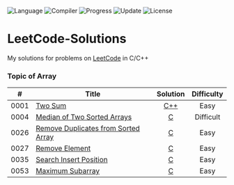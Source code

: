 ![Language](https://img.shields.io/badge/Language-C%2FC%2B%2B-blue)  ![Compiler](https://img.shields.io/badge/Compiler-GCC-green)  ![Progress](https://img.shields.io/badge/Progress-6%2F1241-yellow)  ![Update](https://img.shields.io/badge/Update-Every%20Few%20Days-orange)  ![License](https://img.shields.io/badge/License-MIT-red)

# LeetCode-Solutions
My solutions for problems on [LeetCode](https://leetcode-cn.com/) in C/C++

### Topic of Array
| # | Title | Solution | Difficulty |
|:-:|-------|:--------:|:----------:|
|0001|[Two Sum](https://leetcode-cn.com/problems/two-sum/)                                                          |[C++](./0001_two_sum/solution2.cc)                         |Easy     |
|0004|[Median of Two Sorted Arrays](https://leetcode-cn.com/problems/median-of-two-sorted-arrays/)                  |[C](./0004_median_of_two_sorted_arrays/solution3.c)        |Difficult|
|0026|[Remove Duplicates from Sorted Array](https://leetcode-cn.com/problems/remove-duplicates-from-sorted-array/)  |[C](./0026_remove_duplicates_from_sorted_array/solution1.c)|Easy     |
|0027|[Remove Element](https://leetcode-cn.com/problems/remove-element/)                                            |[C](./0027_remove_element/solution2.c)                     |Easy     |
|0035|[Search Insert Position](https://leetcode-cn.com/problems/search-insert-position/)                            |[C](./0035_search_insert_position/solution2.c)             |Easy     |
|0053|[Maximum Subarray](https://leetcode-cn.com/problems/maximum-subarray/)                                        |[C](./0053_maximum_subarray/solution2.c)                   |Easy     |

